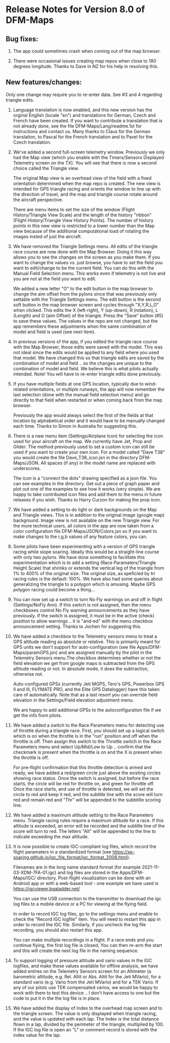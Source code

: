 # Release Notes for Version 8.0 of DFM-Maps

## Bug fixes:

1. The app could sometimes crash when coming out of the map
	browser.

2. There were occasional issues creating map repos when close to
	180 degrees longitude. Thanks to Dave in NZ for his help in
	resolving this.

## New features/changes:

Only one change may require you to re-enter data. See #3 and 4
	regarding triangle edits.

1. Language translation is now enabled, and this new version has
	the orginal English (locale "en") and translations for German,
	Czech and French have been created. If you want to contribute a
	translation that is not already done, see the file
	DFM-Maps/Lang/readme.1st for instructions and contact us.  Many
	thanks to Claus for the German translation, to Pascal for the
	French translation and to Pavel for the Czech translation.

2. We've added a second full-screen telemetry window. Previously
	we only had the Map view (which you enable with the Timers/Sensors
	Displayed Telemetry screen on the TX). You will see that there is
	now a second choice called the Triangle view.

	The original Map view is
	an overhead view of the field with a fixed
	orientation determined when the map repo is created. The new view is
	intended for GPS triangle racing and orients the window to line up
	with the direction of travel, and the map and triangle course rotate
	around the aircraft perspective.

	There are menu items to set the size of the window (Flight
	History/Triangle View Scale) and the length of the history
	"ribbon"
	(Flight History/Triangle View History Points). The number of
	history points in this new view is restricted to a lower number
	than the Map view because of the additional computational load of
	rotating the images insted of just the aircraft.

3. We have removed the Triangle Settings menu. All edits of the
	triangle race course are now done with the Map Browser. Doing it
	this way allows you to see the changes on the screen as you make
	them. If you want to change the values vs. just browse, you have
	to set the field you want to edit/change to be the current
	field. You can do this with the Manual Field Selection menu. This
	works even if telemetry is not live and you are not at the field
	you want to edit.

	We added a new letter "O" to the edit button in the map browser to
	change the aim offset from the pylons since that was previously
	only settable with the Triangle Settings menu.  The edit button is
	the second soft button in the map browser screen and cycles
	through "X,Y,R,L,O" when clicked. This edits the X (left-right), Y
	(up-down), R (rotation), L (Length) and O (aim Offset) of the
	triangle. Press the "Save" button (#5) to save these values. The
	values in the repo are not changed, but the app remembers these
	adjustments when the same combination of model and field is used
	(see next item).

4. In previous versions of the app, if you edited the triangle
	race course with the Map Browser, those edits were saved with the
	model. This was not ideal since the edits would be applied to any
	field where you used that model. We have changed this so that
	triangle edits are saved by the combination of model and field
	.. so the changes are unique to the combination of model and
	field. We believe this is what pilots actually intended. Note! You
	will have to re-enter triangle edits done previously.

5. If you have multiple fields at one GPS location, typically due
	to wind-related orientations, or multiple runways, the app will
	now remember the last selection (done with the manual field
	selection menu) and go directly to that field when restarted or
	when coming back from the map browser.

	Previously the app would always select the first of the fields at
	that location by alphabetical order and it would have to be
	manually changed each time. Thanks to Simon in Australia for
	suggesting this.

6. There is a new menu item (Settings/Airplane Icon) for selecting
	the icon used for your aircraft on the map. We currently have Jet,
	Prop and Glider. The method previously used to set a custom icon
	can still be used if you want to create your own icon. For a model
	called "Dave T38" you would create the file Dave_T38_icon.jsn in
	the directory DFM-Maps/JSON. All spaces (if any) in the model name
	are replaced with underscores.

	The icon is a "connect the dots" drawing specified as a json
	file. You can see examples in the directory. Get out a piece of
	graph paper and plot out one of the examples to see how it works
	(very simple). We are happy to take contributed icon files and add
	them to the menu in future releases if you wish. Thanks to Harry
	Curzon for making the prop icon.

7. We have added a setting to do light or dark backgrounds on the
	Map and Triangle views. This is in addition to the original image
	(google map) background. Image view is not available on the new
	Triangle view.  For the more technical users, all colors in the
	app are now taken from a color configuration file
	DFM-Maps/JSON/Colors.jsn so if you want to make changes to the
	r,g,b values of any feature colors, you can.

8. Some pilots have been experimenting with a version of GPS
	triangle racing while slope soaring. Ideally this would be a
	straight-line course with only two pylons. We have done something
	to facilitate this experimentation which is to add a setting (Race
	Paramaters/Triangle Height Scale) that shrinks or extends the
	vertical leg of the triangle from 1% to 400% of the original
	size. The original size, as speficied by tri racing rules is the
	default: 100%. We have also had some queries about generalizing
	the triangle to a polygon which is amusing. Maybe GPS polygon
	racing could become a thing...

9. You can now set up a switch to turn No Fly warnings on and off in
	flight (Settings/NoFly Ann). If this switch is not assigned, then the
	menu checkboxes control No Fly warning announcements as they have
	previously. If the switch is assigned, it must be in the active (check)
	position to allow warnings .. it is "and-ed" with the menu checkbox
	announcement setting. Thanks to Jochen for suggesting this.

10. We have added a checkbox to the Telemetry sensors menu to
	treat a GPS altitude reading as absolute or relative. This is
	primarily meant for GPS units we don't support for
	auto-configuration (see file Apps/DFM-Maps/paramGPS.jsn) and are
	assigned manually by the pilot in the Telemetry Sensors menu.The
	checkbox determines whether or not the field elevation we get from
	google maps is subtracted from the GPS altitude reading or not. In
	absolute mode, it does the subtraction, otherwise not.

	Auto-configured GPSs (currently Jeti MGPS, Tero's GPS, Powerbox
	GPS II and III, FLYMATE PRO, and the Elite GPS Datalogger) have
	this taken care of automatically. Note that as a last resort you
	can override field elevation in the Settings/Field elevation
	adjustment menu.

	We are happy to add additional GPSs to the autoconfiguration file
	if we get the info from pilots.

11. We have added a switch to the Race Parameters menu for
	detecting use of throttle during a triangle race. First, you
	should set up a logical switch which is on when the throttle is in
	the "run" position and off when the throttle is off.  Then assign
	this switch to the Throttle switch in the Race Parameters menu and
	select Up/Mid/Low to Up .. confirm that the checkmark is present
	when the throttle is on and the X is present when the throttle is
	off.

	For pre-flight confirmation that this throttle detection is armed
	and ready, we have added a red/green circle just above the
	existing circles showing race status.  Once the switch is
	assigned, but before the race starts, the circle will be red for
	throttle on, and green for throttle off. Once the race starts, and
	use of throttle is detected, we will set the circle to red and
	keep it red, and the subtitle line with the score will turn red
	and remain red and "Thr" will be appended to the subbtitle scoring
	line.

12. We have added a maximum altitude setting to the Race
	Parameters menu. Triangle racing rules require a maximum altitude
	for a race. If this altitude is exceeded, an error will be
	recorded and the subtitle line of the score will turn to red. The
	letters "Alt" will be appended to the line to indicate exceeding
	the max altitude.

13. It is now possible to create IGC-compliant log files, which
	record the flight paramaters in a standardized format (see
	https://xp-soaring.github.io/igc_file_format/igc_format_2008.html).

	Filenames are in the long name standard format (for example
	2021-11-03-XDM-7FA-01.igc) and log files are stored in the
	Apps/DFM-Maps/IGC/ directory. Post-flight visualization can be
	done with an Android app or with a web-based tool - one example we
	have used is https://igcviewer.bgaladder.net/

	You can use the USB connection to the transmitter to download the
	igc log files to a mobile device or a PC for viewing at the flying
	field.

	In order to record IGC log files, go to the settings menu and
	enable to check the "Record IGC logfile" item. You will need to
	restart this app in order to record the IGC file.  Similarly, if
	you uncheck the log file recording, you should also restart this
	app.

	You can make multiple recordings in a flight. If a race ends and
	you continue flying, the first log file is closed, You can then
	re-arm the start and this will create the next log file in the
	naming sequence.

14. To support logging of pressure altitude and vario values in
	the IGC logfiles, and make these values available for offline
	analysis, we have added entires on the Telemetry Sensors screen
	for an Altimeter (a barometric altitude, e.g. Rel. Altit or
	Abs. Altit for the Jeti MVario), for a standard vario
	(e.g. Vario from the Jeti MVario) and for a TEK Vario. If any of
	our pilots use TEK compensated varios, we would be happy to work
	with them to test this device .. I don't have access to one but
	the code to put it in the the log file is in place.

15. We have added the display of Index to the overhead map screen
	and to the triangle screen. The value is only displayed when
	triangle racing, and the value is updated with each lap. The Index
	is the total distance flown in a lap, divided by the perimeter of
	the triangle, multiplied by 100. If the IGC log file is open an
	"L" or comment record is stored with the index value for the lap.
